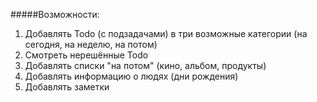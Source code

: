 #####Возможности:

1. Добавлять Todo (с подзадачами) в три возможные категории (на сегодня, на неделю, на потом)
2. Смотреть нерешённые Todo
3. Добавлять списки "на потом" (кино, альбом, продукты)
4. Добавлять информацию о людях (дни рождения)
5. Добавлять заметки
